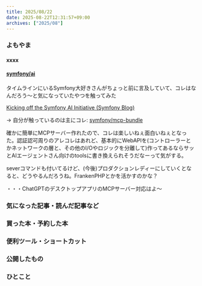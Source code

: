 ```yaml
---
title: 2025/08/22
date: 2025-08-22T12:31:57+09:00
archives: ["2025/08"]
---
```

### よもやま
#### xxxx

#### [symfony/ai](https://github.com/symfony/ai)

タイムラインにいるSymfony大好きさんがちょっと前に言及していて、コレはなんだろう〜と気になっていたやつを触ってみた

[Kicking off the Symfony AI Initiative \(Symfony Blog\)](https://symfony.com/blog/kicking-off-the-symfony-ai-initiative)

→ 自分が触っているのは主にコレ: [symfony/mcp\-bundle](https://github.com/symfony/mcp-bundle)

確かに簡単にMCPサーバー作れたので、コレは楽しいねぇ面白いねぇとなった。認証認可周りのアレコレはあれど、基本的にWebAPIを(コントローラーとかネットワークの層と、その他のI/Oやロジックを分離して)作ってあるならサッとAIエージェントさん向けのtoolsに書き換えられそうだなーって気がする。

severコマンドも付いてるけど、(今後)プロダクションレディーにしていくとなると、どうやるんだろうね。FrankenPHPとかを活かすのかな？

・・・ChatGPTのデスクトップアプリのMCPサーバー対応はよ〜

### 気になった記事・読んだ記事など

### 買った本・予約した本

### 便利ツール・ショートカット

### 公開したもの

### ひとこと
